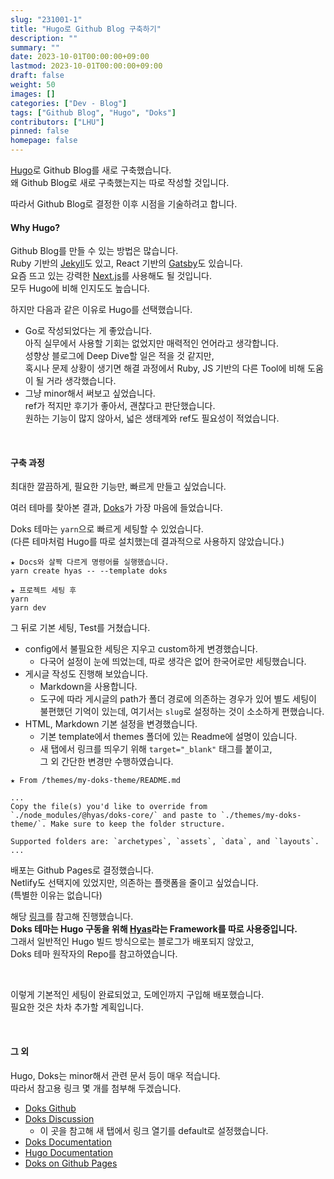 ```yaml
---
slug: "231001-1"
title: "Hugo로 Github Blog 구축하기"
description: ""
summary: ""
date: 2023-10-01T00:00:00+09:00
lastmod: 2023-10-01T00:00:00+09:00
draft: false
weight: 50
images: []
categories: ["Dev - Blog"]
tags: ["Github Blog", "Hugo", "Doks"]
contributors: ["LHU"]
pinned: false
homepage: false
---
```


[Hugo][ref0]로 Github Blog를 새로 구축했습니다.   
왜 Github Blog로 새로 구축했는지는 따로 작성할 것입니다.    

따라서 Github Blog로 결정한 이후 시점을 기술하려고 합니다.

#### Why Hugo?
Github Blog를 만들 수 있는 방법은 많습니다.    
Ruby 기반의 [Jekyll][ref1]도 있고, React 기반의 [Gatsby][ref2]도 있습니다.    
요즘 뜨고 있는 강력한 [Next.js][ref3]를 사용해도 될 것입니다.    
모두 Hugo에 비해 인지도도 높습니다.

하지만 다음과 같은 이유로 Hugo를 선택했습니다.

- Go로 작성되었다는 게 좋았습니다.   
아직 실무에서 사용할 기회는 없었지만 매력적인 언어라고 생각합니다.   
성향상 블로그에 Deep Dive할 일은 적을 것 같지만,   
혹시나 문제 상황이 생기면 해결 과정에서 Ruby, JS 기반의 다른 Tool에 비해 도움이 될 거라 생각했습니다.
- 그냥 minor해서 써보고 싶었습니다.   
ref가 적지만 후기가 좋아서, 괜찮다고 판단했습니다.   
원하는 기능이 많지 않아서, 넓은 생태계와 ref도 필요성이 적었습니다.

<br>

#### 구축 과정
최대한 깔끔하게, 필요한 기능만, 빠르게 만들고 싶었습니다.

여러 테마를 찾아본 결과, [Doks][ref4]가 가장 마음에 들었습니다.

Doks 테마는 `yarn`으로 빠르게 세팅할 수 있었습니다.   
(다른 테마처럼 Hugo를 따로 설치했는데 결과적으로 사용하지 않았습니다.)

```
★ Docs와 살짝 다르게 명령어를 실행했습니다.
yarn create hyas -- --template doks

★ 프로젝트 세팅 후
yarn
yarn dev
```

그 뒤로 기본 세팅, Test를 거쳤습니다.
- config에서 불필요한 세팅은 지우고 custom하게 변경했습니다.   
  - 다국어 설정이 눈에 띄었는데, 따로 생각은 없어 한국어로만 세팅했습니다.
- 게시글 작성도 진행해 보았습니다. 
  - Markdown을 사용합니다.   
  - 도구에 따라 게시글의 path가 폴더 경로에 의존하는 경우가 있어 별도 세팅이 불편했던 기억이 있는데, 여기서는 `slug`로 설정하는 것이 소소하게 편했습니다.
- HTML, Markdown 기본 설정을 변경했습니다.   
  - 기본 template에서 themes 폴더에 있는 Readme에 설명이 있습니다.   
  - 새 탭에서 링크를 띄우기 위해 `target="_blank"` 태그를 붙이고,   
  그 외 간단한 변경만 수행하였습니다.

```
★ From /themes/my-doks-theme/README.md

...
Copy the file(s) you'd like to override from `./node_modules/@hyas/doks-core/` and paste to `./themes/my-doks-theme/`. Make sure to keep the folder structure.

Supported folders are: `archetypes`, `assets`, `data`, and `layouts`.
...
```

배포는 Github Pages로 결정했습니다.   
Netlify도 선택지에 있었지만, 의존하는 플랫폼을 줄이고 싶었습니다.   
(특별한 이유는 없습니다)

해당 [링크][ref5]를 참고해 진행했습니다.   
**Doks 테마는 Hugo 구동을 위해 [Hyas][ref6]라는 Framework를 따로 사용중입니다.**   
그래서 일반적인 Hugo 빌드 방식으로는 블로그가 배포되지 않았고,   
Doks 테마 원작자의 Repo를 참고하였습니다.

<br>

이렇게 기본적인 세팅이 완료되었고, 도메인까지 구입해 배포했습니다.   
필요한 것은 차차 추가할 계획입니다.

<br>

#### 그 외
Hugo, Doks는 minor해서 관련 문서 등이 매우 적습니다.   
따라서 참고용 링크 몇 개를 첨부해 두겠습니다.

- [Doks Github][etc0]
- [Doks Discussion][etc1]    
  - 이 곳을 참고해 새 탭에서 링크 열기를 default로 설정했습니다.
- [Doks Documentation][etc2]
- [Hugo Documentation][etc3]
- [Doks on Github Pages][etc4]

[ref0]: https://gohugo.io/
[ref1]: https://jekyllrb.com/
[ref2]: https://www.gatsbyjs.com/
[ref3]: https://nextjs.org/
[ref4]: https://themes.gohugo.io/themes/doks/
[ref5]: https://github.com/h-enk/doks-gh-pages
[ref6]: https://gethyas.com/

[etc0]: https://github.com/gethyas/doks
[etc1]: https://github.com/gethyas/doks/discussions
[etc2]: https://getdoks.org/docs/start-here/getting-started/
[etc3]: https://gohugo.io/documentation/
[etc4]: https://github.com/h-enk/doks-gh-pages